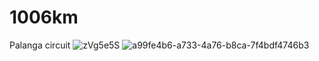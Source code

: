 # 1006km
Palanga circuit
![zVg5e5S](https://user-images.githubusercontent.com/81957605/151063376-e149ed19-d1ca-44ba-a4ce-e8059fd840fb.png)
![a99fe4b6-a733-4a76-b8ca-7f4bdf4746b3](https://user-images.githubusercontent.com/81957605/151063423-fc4afc7d-fd27-401d-b670-5cb59de9533b.png)
